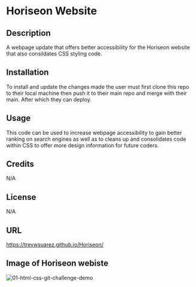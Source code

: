 # Horiseon Website
## Description

A webpage update that offers better accessibility for the Horiseon website that also consildates CSS styling code.

## Installation

To install and update the changes made the user must first clone this repo to their local machine then push it to their main repo and merge with their main. After which they can deploy. 

## Usage

This code can be used to increase webpage accessibility to gain better ranking on search engines as well as to cleans up and consolidates code within CSS to offer more design information for future coders.


## Credits

N/A

## License

N/A

## URL
https://treywsuarez.github.io/Horiseon/

## Image of Horiseon webiste
![01-html-css-git-challenge-demo](https://user-images.githubusercontent.com/116016239/202932579-2f8f1064-c0ba-4d27-9aa0-2f890a52cc46.png)
